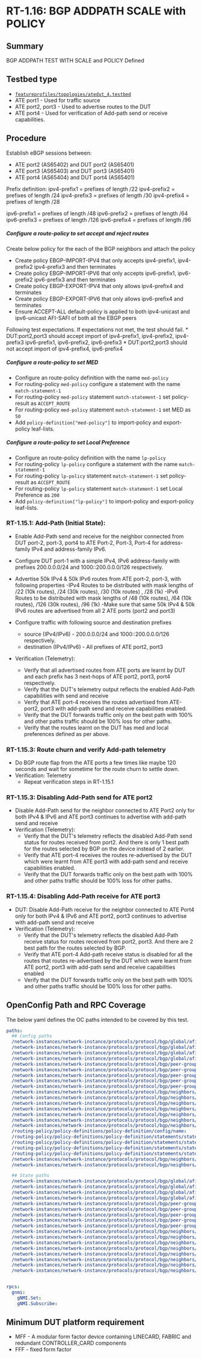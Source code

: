 # RT-1.16: BGP ADDPATH SCALE with POLICY

## Summary

BGP ADDPATH TEST WITH SCALE and POLICY Defined

## Testbed type

  *  [`featureprofiles/topologies/atedut_4.testbed`](https://github.com/openconfig/featureprofiles/blob/main/topologies/atedut_4.testbed)
  * ATE port1 - Used for traffic source
  * ATE port2, port3 - Used to advertise routes to the DUT
  * ATE port4 - Used for verification of Add-path send or receive capabilities.

## Procedure

Establish eBGP sessions between:

*   ATE port2 (AS65402) and DUT port2 (AS65401)
*   ATE port3 (AS65403) and DUT port3 (AS65401)
*   ATE port4 (AS65404) and DUT port4 (AS65401)

Prefix definition:
ipv4-prefix1 = prefixes of length /22
ipv4-prefix2 = prefixes of length /24
ipv4-prefix3 = prefixes of length /30
ipv4-prefix4 = prefixes of length /28

ipv6-prefix1 = prefixes of length /48
ipv6-prefix2 = prefixes of length /64
ipv6-prefix3 = prefixes of length /126
ipv6-prefix4 = prefixes of length /96

##### Configure a route-policy to set accept and reject routes
Create below policy for the each of the BGP neighbors and attach the policy
  * Create policy EBGP-IMPORT-IPV4 that only accepts ipv4-prefix1, ipv4-prefix2
    ipv4-prefix3 and then terminates
  * Create policy EBGP-IMPORT-IPV6 that only accepts ipv6-prefix1, ipv6-prefix2 
    ipv6-prefix3 and then terminates
  * Create policy EBGP-EXPORT-IPV4 that only allows ipv4-prefix4 and terminates
  * Create policy EBGP-EXPORT-IPV6 that only allows ipv6-prefix4 and terminates
  * Ensure ACCEPT-ALL default-policy is applied to both ipv4-unicast and
    ipv6-unicast AFI-SAFI of both all the EBGP peers

Following test expectations. If expectations not met, the test should fail.
    * DUT:port2,port3 should accept import of ipv4-prefix1, ipv4-prefix2, ipv4-prefix3
    ipv6-prefix1, ipv6-prefix2, ipv6-prefix3
    * DUT:port2,port3 should not accept import of ipv4-prefix4, ipv6-prefix4

##### Configure a route-policy to set MED

*   Configure an route-policy definition with the name ```med-policy```
*   For routing-policy ```med-policy``` configure a statement with the name
    ```match-statement-1```
*   For routing-policy ```med-policy``` statement ```match-statement-1```
    set policy-result as ```ACCEPT_ROUTE```
*   For routing-policy ```med-policy``` statement ```match-statement-1```
    set MED as ```50```
*   Add `policy-definition["med-policy"]` to import-policy and export-policy 
    leaf-lists.

##### Configure a route-policy to set Local Preference

*   Configure an route-policy definition with the name ```lp-policy```
*   For routing-policy ```lp-policy``` configure a statement with the name
    ```match-statement-1```
*   For routing-policy ```lp-policy``` statement ```match-statement-1```
    set policy-result as ```ACCEPT_ROUTE```
*   For routing-policy ```lp-policy``` statement ```match-statement-1```
    set Local Preference as ```200```
*   Add `policy-definition["lp-policy"]` to import-policy and export-policy 
    leaf-lists.

### RT-1.15.1: Add-Path (Initial State):

*   Enable Add-Path send and receive for the neighbor connected from DUT port-2,
    port-3, port4 to ATE Port-2, Port-3, Port-4 for address-family IPv4 and
    address-family IPv6.
*   Configure DUT port-1 with a simple IPv4, IPv6 address-family with prefixes
    200.0.0.0/24 and 1000::200.0.0.0/126 respectively.
*   Advertise 50k IPv4 & 50k IPv6 routes from ATE port-2, port-3,
    with following properties
      -IPv4 Routes to be distributed with mask lengths of /22 (10k routes), /24
        (30k routes), /30 (10k routes) , /28 (1k)
      -IPv6 Routes to be distributed with mask lengths of /48 (10k routes), /64
        (10k routes), /126 (30k routes), /96 (1k)
      -Make sure that same 50k IPv4 & 50k IPv6 routes are advertised from all
        2 ATE ports (port2 and port3)
*   Configure traffic with following source and destination prefixes
      - source (IPv4/IPv6) - 200.0.0.0/24 and 1000::200.0.0.0/126 respectively.
      - destination (IPv4/IPv6) - All prefixes of ATE port2, port3

*   Verification (Telemetry):
    *   Verify that all advertised routes from ATE ports are learnt by DUT and
        each prefix has 3 next-hops of ATE port2, port3, port4 respectively.
    *   Verify that the DUT's telemetry output reflects the enabled Add-Path
        capabilities with send and receive
    *   Verify that ATE port-4 receives the routes advertised from ATE-port2,
        port3 with add-path send and receive capabilities enabled.
    *   Verify that the DUT forwards traffic only on the best path with 100%
        and other paths traffic should be 100% loss for other paths.
    *   Verify that the routes learnt on the DUT has med and local preferences 
        defined as per above.


### RT-1.15.3: Route churn and verify Add-path telemetry

*   Do BGP route flap from the ATE ports a few times like maybe 120 seconds and
    wait for sometime for the route churn to settle down.
*   Verification: Telemetry
    *   Repeat verification steps in RT-1.15.1


### RT-1.15.3: Disabling Add-Path send for ATE port2

*   Disable Add-Path send for the neighbor connected to ATE Port2 only
    for both IPv4 & IPv6 and ATE port3 continues to advertise with add-path
    send and receive
*   Verification (Telemetry):
    *   Verify that the DUT's telemetry reflects the disabled Add-Path send
        status for routes received from port2. And there is only 1 best path
        for the routes selected by BGP on the device instead of 2 earlier.
    *   Verify that ATE port-4 receives the routes re-advertised by the DUT
        which were learnt from ATE port3 with add-path send and receive
        capabilities enabled.
    *   Verify that the DUT forwards traffic only on the best path with 100%
        and other paths traffic should be 100% loss for other paths.

### RT-1.15.4: Disabling Add-Path receive for ATE port3

*   DUT: Disable Add-Path receive for the neighbor connected to ATE Port4 only
    for both IPv4 & IPv6 and ATE port2, port3 continues to advertise with add-path
    send and receive
*   Verification (Telemetry):
    *   Verify that the DUT's telemetry reflects the disabled Add-Path receive
        status for routes received from port2, port3. And there are 2 best path
        for the routes selected by BGP.
    *   Verify that ATE port-4 Add-path receive status is disabled for all the
        routes that routes re-advertised by the DUT which were learnt from ATE 
        port2, port3 with add-path send and receive capabilities enabled
    *   Verify that the DUT forwards traffic only on the best path with 100%
        and other paths traffic should be 100% loss for other paths.

## OpenConfig Path and RPC Coverage

The below yaml defines the OC paths intended to be covered by this test.

```yaml
paths:
  ## Config paths
  /network-instances/network-instance/protocols/protocol/bgp/global/afi-safis/afi-safi/add-paths/config/receive:
  /network-instances/network-instance/protocols/protocol/bgp/global/afi-safis/afi-safi/add-paths/config/send:
  /network-instances/network-instance/protocols/protocol/bgp/global/afi-safis/afi-safi/add-paths/config/send-max:
  /network-instances/network-instance/protocols/protocol/bgp/global/afi-safis/afi-safi/ipv4-unicast/config/extended-next-hop-encoding:
  /network-instances/network-instance/protocols/protocol/bgp/peer-groups/peer-group/afi-safis/afi-safi/add-paths/config/receive:
  /network-instances/network-instance/protocols/protocol/bgp/peer-groups/peer-group/afi-safis/afi-safi/add-paths/config/send:
  /network-instances/network-instance/protocols/protocol/bgp/peer-groups/peer-group/afi-safis/afi-safi/add-paths/config/send-max:
  /network-instances/network-instance/protocols/protocol/bgp/peer-groups/peer-group/timers/config/minimum-advertisement-interval:
  /network-instances/network-instance/protocols/protocol/bgp/peer-groups/peer-group/afi-safis/afi-safi/ipv4-unicast/config/extended-next-hop-encoding:
  /network-instances/network-instance/protocols/protocol/bgp/neighbors/neighbor/afi-safis/afi-safi/add-paths/config/receive:
  /network-instances/network-instance/protocols/protocol/bgp/neighbors/neighbor/afi-safis/afi-safi/add-paths/config/send:
  /network-instances/network-instance/protocols/protocol/bgp/neighbors/neighbor/afi-safis/afi-safi/add-paths/config/send-max:
  /network-instances/network-instance/protocols/protocol/bgp/neighbors/neighbor/timers/config/minimum-advertisement-interval:
  /network-instances/network-instance/protocols/protocol/bgp/neighbors/neighbor/afi-safis/afi-safi/ipv4-unicast/config/extended-next-hop-encoding:
  /network-instances/network-instance/protocols/protocol/bgp/neighbors/neighbor/afi-safis/afi-safi/apply-policy/state/import-policy:
  /network-instances/network-instance/protocols/protocol/bgp/neighbors/neighbor/afi-safis/afi-safi/apply-policy/state/export-policy:
  /routing-policy/policy-definitions/policy-definition/config/name:
  /routing-policy/policy-definitions/policy-definition/statements/statement/config/name:
  /routing-policy/policy-definitions/policy-definition/statements/statement/actions/config/policy-result:
  /routing-policy/policy-definitions/policy-definition/statements/statement/actions/bgp-actions/config/set-med:
  /routing-policy/policy-definitions/policy-definition/statements/statement/actions/bgp-actions/config/set-local-pref:
  /network-instances/network-instance/protocols/protocol/bgp/neighbors/neighbor/afi-safis/afi-safi/apply-policy/config/default-import-policy:
  /network-instances/network-instance/protocols/protocol/bgp/neighbors/neighbor/afi-safis/afi-safi/apply-policy/config/default-export-policy:

  ## State paths
  /network-instances/network-instance/protocols/protocol/bgp/global/afi-safis/afi-safi/add-paths/state/receive:
  /network-instances/network-instance/protocols/protocol/bgp/global/afi-safis/afi-safi/add-paths/state/send:
  /network-instances/network-instance/protocols/protocol/bgp/global/afi-safis/afi-safi/add-paths/state/send-max:
  /network-instances/network-instance/protocols/protocol/bgp/global/afi-safis/afi-safi/ipv4-unicast/state/extended-next-hop-encoding:
  /network-instances/network-instance/protocols/protocol/bgp/peer-groups/peer-group/afi-safis/afi-safi/add-paths/state/receive:
  /network-instances/network-instance/protocols/protocol/bgp/peer-groups/peer-group/afi-safis/afi-safi/add-paths/state/send:
  /network-instances/network-instance/protocols/protocol/bgp/peer-groups/peer-group/afi-safis/afi-safi/add-paths/state/send-max:
  /network-instances/network-instance/protocols/protocol/bgp/peer-groups/peer-group/timers/state/minimum-advertisement-interval:
  /network-instances/network-instance/protocols/protocol/bgp/peer-groups/peer-group/afi-safis/afi-safi/ipv4-unicast/state/extended-next-hop-encoding:
  /network-instances/network-instance/protocols/protocol/bgp/neighbors/neighbor/afi-safis/afi-safi/add-paths/state/receive:
  /network-instances/network-instance/protocols/protocol/bgp/neighbors/neighbor/afi-safis/afi-safi/add-paths/state/send:
  /network-instances/network-instance/protocols/protocol/bgp/neighbors/neighbor/afi-safis/afi-safi/add-paths/state/send-max:
  /network-instances/network-instance/protocols/protocol/bgp/neighbors/neighbor/timers/state/minimum-advertisement-interval:
  /network-instances/network-instance/protocols/protocol/bgp/neighbors/neighbor/afi-safis/afi-safi/ipv4-unicast/state/extended-next-hop-encoding:
  /network-instances/network-instance/protocols/protocol/bgp/neighbors/neighbor/state/supported-capabilities:
  /network-instances/network-instance/protocols/protocol/bgp/neighbors/neighbor/afi-safis/afi-safi/apply-policy/state/import-policy:
  /network-instances/network-instance/protocols/protocol/bgp/neighbors/neighbor/afi-safis/afi-safi/apply-policy/state/export-policy:


rpcs:
  gnmi:
    gNMI.Set:
    gNMI.Subscribe:
```

## Minimum DUT platform requirement

* MFF - A modular form factor device containing LINECARD, FABRIC and redundant CONTROLLER_CARD components
* FFF - fixed form factor


